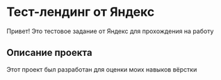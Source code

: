 # Тест-лендинг от Яндекс
Привет! Это тестовое задание от Яндекс для прохождения на работу

## Описание проекта
Этот проект был разработан для оценки моих навыков вёрстки
